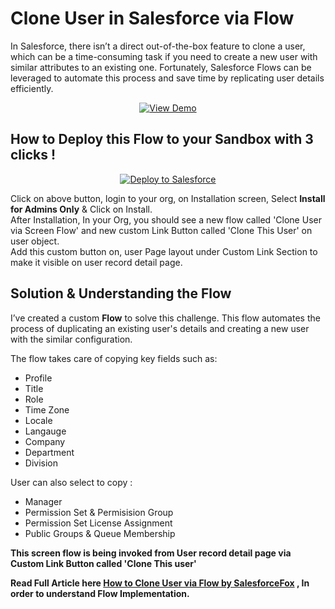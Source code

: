 # Clone User in Salesforce via Flow 

In Salesforce, there isn’t a direct out-of-the-box feature to clone a user, which can be a time-consuming task if you need to create a new user with similar attributes to an existing one. Fortunately, Salesforce Flows can be leveraged to automate this process and save time by replicating user details efficiently.

  <p align="center" dir="auto">
    <a href="https://www.youtube.com/watch?v=RHanLdoOQhg" rel="nofollow">
      <img src="https://camo.githubusercontent.com/3c3917ecdd25528d0a4a4f408fcba200335a13e640c3256258e63f65f5238526/68747470733a2f2f696d672e736869656c64732e696f2f62616467652f2532305669657725323044656d6f2d626c75653f7374796c653d666c61742d737175617265266c6f676f3d796f7574756265" alt="View Demo" data-canonical-src="https://img.shields.io/badge/%20View%20Demo-blue?style=flat-square&amp;logo=youtube" style="max-width: 100%;">
    </a>
  </p>


## How to Deploy this Flow to your Sandbox with 3 clicks !

<div align="center" dir="auto">
  <a href="https://login.salesforce.com/packaging/installPackage.apexp?p0=04t5e0000012JC3&isdtp=p" rel="nofollow">
    <img src="https://raw.githubusercontent.com/afawcett/githubsfdeploy/master/deploy.png" alt="Deploy to Salesforce" style="max-width: 100%;">
  </a>
</div>

Click on above button, login to your org, on Installation screen,  Select **Install for Admins Only** & Click on Install.  
After Installation, In your Org, you should see a new flow called 'Clone User via Screen Flow'  and new custom Link Button called 'Clone This User' on user object.  
Add this custom button on, user Page layout under Custom Link Section to make it visible on user record detail page.

## **Solution & Understanding the Flow**

I’ve created a custom **Flow** to solve this challenge. This flow automates the process of duplicating an existing user's details and creating a new user with the similar configuration. 

The flow takes care of copying key fields such as:

- Profile
- Title
- Role
- Time Zone
- Locale
- Langauge
- Company
- Department
- Division

User can also select to copy : 
- Manager
- Permission Set & Permisision Group
- Permission Set License Assignment
- Public Groups & Queue Membership

**This screen flow is being invoked from User record detail page via Custom Link Button called 'Clone This user'**

**Read Full Article here  [How to Clone User via Flow by SalesforceFox](https://salesforcefox.com/how-to-clone-a-user-in-salesforce-deploy-solution-in-your-sandbox/) , In order to understand Flow Implementation.** 


